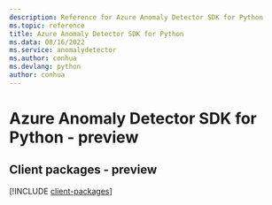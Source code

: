 ```yaml
---
description: Reference for Azure Anomaly Detector SDK for Python
ms.topic: reference
title: Azure Anomaly Detector SDK for Python
ms.data: 08/16/2022
ms.service: anomalydetector
ms.author: conhua
ms.devlang: python
author: conhua
---
```

# Azure Anomaly Detector SDK for Python - preview

## Client packages - preview
[!INCLUDE [client-packages](anomaly-detector-client-index.md)]